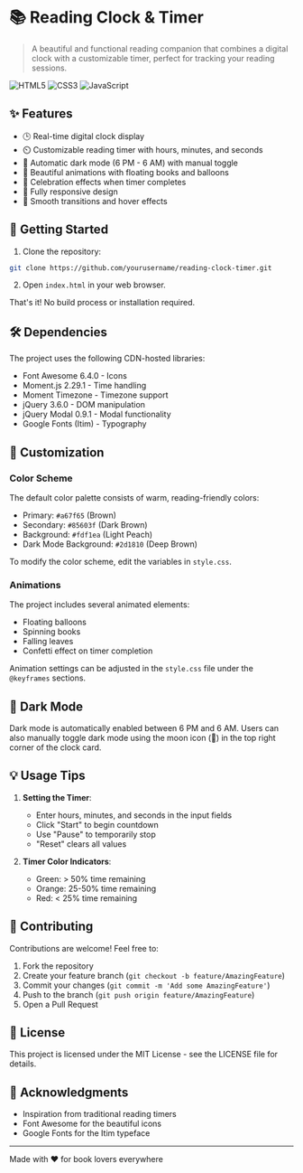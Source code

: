 # 📚 Reading Clock & Timer

> A beautiful and functional reading companion that combines a digital clock with a customizable timer, perfect for tracking your reading sessions.

![HTML5](https://img.shields.io/badge/HTML5-E34F26?style=for-the-badge&logo=html5&logoColor=white)
![CSS3](https://img.shields.io/badge/CSS3-1572B6?style=for-the-badge&logo=css3&logoColor=white)
![JavaScript](https://img.shields.io/badge/JavaScript-F7DF1E?style=for-the-badge&logo=javascript&logoColor=black)

## ✨ Features

- 🕒 Real-time digital clock display
- ⏲️ Customizable reading timer with hours, minutes, and seconds
- 🌙 Automatic dark mode (6 PM - 6 AM) with manual toggle
- 🎨 Beautiful animations with floating books and balloons
- 🎉 Celebration effects when timer completes
- 📱 Fully responsive design
- 💫 Smooth transitions and hover effects

## 🚀 Getting Started

1. Clone the repository:
```bash
git clone https://github.com/yourusername/reading-clock-timer.git
```

2. Open `index.html` in your web browser.

That's it! No build process or installation required.

## 🛠️ Dependencies

The project uses the following CDN-hosted libraries:

- Font Awesome 6.4.0 - Icons
- Moment.js 2.29.1 - Time handling
- Moment Timezone - Timezone support
- jQuery 3.6.0 - DOM manipulation
- jQuery Modal 0.9.1 - Modal functionality
- Google Fonts (Itim) - Typography

## 🎨 Customization

### Color Scheme

The default color palette consists of warm, reading-friendly colors:

- Primary: `#a67f65` (Brown)
- Secondary: `#85603f` (Dark Brown)
- Background: `#fdf1ea` (Light Peach)
- Dark Mode Background: `#2d1810` (Deep Brown)

To modify the color scheme, edit the variables in `style.css`.

### Animations

The project includes several animated elements:
- Floating balloons
- Spinning books
- Falling leaves
- Confetti effect on timer completion

Animation settings can be adjusted in the `style.css` file under the `@keyframes` sections.

## 🌙 Dark Mode

Dark mode is automatically enabled between 6 PM and 6 AM. Users can also manually toggle dark mode using the moon icon (🌙) in the top right corner of the clock card.

## 💡 Usage Tips

1. **Setting the Timer**:
   - Enter hours, minutes, and seconds in the input fields
   - Click "Start" to begin countdown
   - Use "Pause" to temporarily stop
   - "Reset" clears all values

2. **Timer Color Indicators**:
   - Green: > 50% time remaining
   - Orange: 25-50% time remaining
   - Red: < 25% time remaining

## 🤝 Contributing

Contributions are welcome! Feel free to:

1. Fork the repository
2. Create your feature branch (`git checkout -b feature/AmazingFeature`)
3. Commit your changes (`git commit -m 'Add some AmazingFeature'`)
4. Push to the branch (`git push origin feature/AmazingFeature`)
5. Open a Pull Request

## 📄 License

This project is licensed under the MIT License - see the LICENSE file for details.

## 🙏 Acknowledgments

- Inspiration from traditional reading timers
- Font Awesome for the beautiful icons
- Google Fonts for the Itim typeface

---

Made with ❤️ for book lovers everywhere
